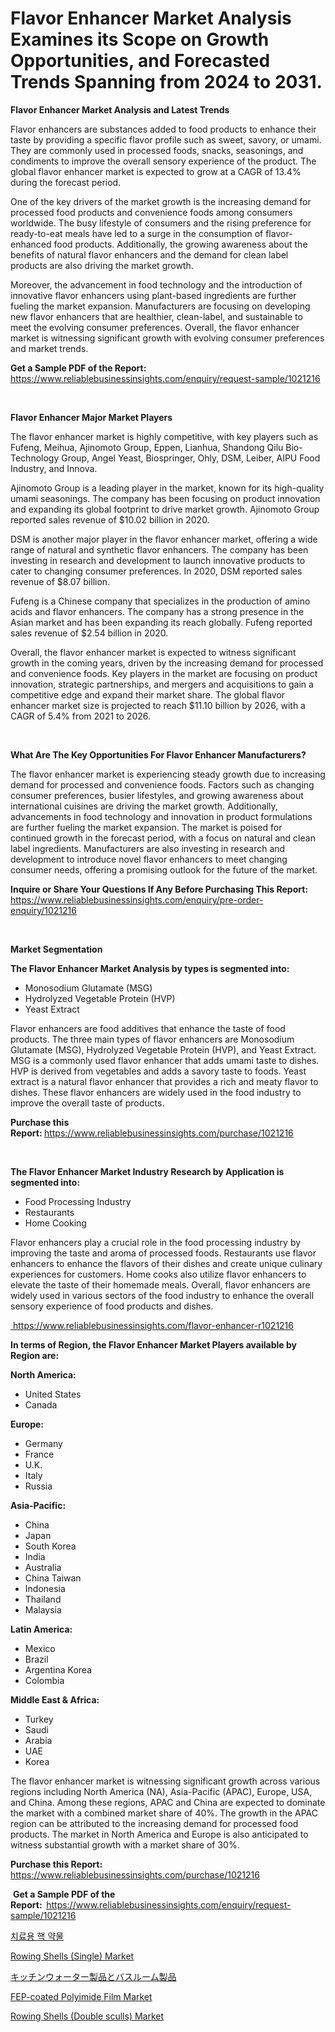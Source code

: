 <p><h1>Flavor Enhancer Market Analysis Examines its Scope on Growth Opportunities, and Forecasted Trends Spanning from 2024 to 2031.</h1></p><p><strong>Flavor Enhancer Market Analysis and Latest Trends</strong></p>
<p><p>Flavor enhancers are substances added to food products to enhance their taste by providing a specific flavor profile such as sweet, savory, or umami. They are commonly used in processed foods, snacks, seasonings, and condiments to improve the overall sensory experience of the product. The global flavor enhancer market is expected to grow at a CAGR of 13.4% during the forecast period.</p><p>One of the key drivers of the market growth is the increasing demand for processed food products and convenience foods among consumers worldwide. The busy lifestyle of consumers and the rising preference for ready-to-eat meals have led to a surge in the consumption of flavor-enhanced food products. Additionally, the growing awareness about the benefits of natural flavor enhancers and the demand for clean label products are also driving the market growth.</p><p>Moreover, the advancement in food technology and the introduction of innovative flavor enhancers using plant-based ingredients are further fueling the market expansion. Manufacturers are focusing on developing new flavor enhancers that are healthier, clean-label, and sustainable to meet the evolving consumer preferences. Overall, the flavor enhancer market is witnessing significant growth with evolving consumer preferences and market trends.</p></p>
<p><strong>Get a Sample PDF of the Report:&nbsp;</strong> <a href="https://www.reliablebusinessinsights.com/enquiry/request-sample/1021216">https://www.reliablebusinessinsights.com/enquiry/request-sample/1021216</a></p>
<p>&nbsp;</p>
<p><strong>Flavor Enhancer Major Market Players</strong></p>
<p><p>The flavor enhancer market is highly competitive, with key players such as Fufeng, Meihua, Ajinomoto Group, Eppen, Lianhua, Shandong Qilu Bio-Technology Group, Angel Yeast, Biospringer, Ohly, DSM, Leiber, AIPU Food Industry, and Innova. </p><p>Ajinomoto Group is a leading player in the market, known for its high-quality umami seasonings. The company has been focusing on product innovation and expanding its global footprint to drive market growth. Ajinomoto Group reported sales revenue of $10.02 billion in 2020.</p><p>DSM is another major player in the flavor enhancer market, offering a wide range of natural and synthetic flavor enhancers. The company has been investing in research and development to launch innovative products to cater to changing consumer preferences. In 2020, DSM reported sales revenue of $8.07 billion.</p><p>Fufeng is a Chinese company that specializes in the production of amino acids and flavor enhancers. The company has a strong presence in the Asian market and has been expanding its reach globally. Fufeng reported sales revenue of $2.54 billion in 2020.</p><p>Overall, the flavor enhancer market is expected to witness significant growth in the coming years, driven by the increasing demand for processed and convenience foods. Key players in the market are focusing on product innovation, strategic partnerships, and mergers and acquisitions to gain a competitive edge and expand their market share. The global flavor enhancer market size is projected to reach $11.10 billion by 2026, with a CAGR of 5.4% from 2021 to 2026.</p></p>
<p>&nbsp;</p>
<p><strong>What Are The Key Opportunities For Flavor Enhancer Manufacturers?</strong></p>
<p><p>The flavor enhancer market is experiencing steady growth due to increasing demand for processed and convenience foods. Factors such as changing consumer preferences, busier lifestyles, and growing awareness about international cuisines are driving the market growth. Additionally, advancements in food technology and innovation in product formulations are further fueling the market expansion. The market is poised for continued growth in the forecast period, with a focus on natural and clean label ingredients. Manufacturers are also investing in research and development to introduce novel flavor enhancers to meet changing consumer needs, offering a promising outlook for the future of the market.</p></p>
<p><strong>Inquire or Share Your Questions If Any Before Purchasing This Report:</strong> <a href="https://www.reliablebusinessinsights.com/enquiry/pre-order-enquiry/1021216">https://www.reliablebusinessinsights.com/enquiry/pre-order-enquiry/1021216</a></p>
<p>&nbsp;</p>
<p><strong>Market Segmentation</strong></p>
<p><strong>The Flavor Enhancer Market Analysis by types is segmented into:</strong></p>
<p><ul><li>Monosodium Glutamate (MSG)</li><li>Hydrolyzed Vegetable Protein (HVP)</li><li>Yeast Extract</li></ul></p>
<p><p>Flavor enhancers are food additives that enhance the taste of food products. The three main types of flavor enhancers are Monosodium Glutamate (MSG), Hydrolyzed Vegetable Protein (HVP), and Yeast Extract. MSG is a commonly used flavor enhancer that adds umami taste to dishes. HVP is derived from vegetables and adds a savory taste to foods. Yeast extract is a natural flavor enhancer that provides a rich and meaty flavor to dishes. These flavor enhancers are widely used in the food industry to improve the overall taste of products.</p></p>
<p><strong>Purchase this Report:&nbsp;</strong><a href="https://www.reliablebusinessinsights.com/purchase/1021216">https://www.reliablebusinessinsights.com/purchase/1021216</a></p>
<p>&nbsp;</p>
<p><strong>The Flavor Enhancer Market Industry Research by Application is segmented into:</strong></p>
<p><ul><li>Food Processing Industry</li><li>Restaurants</li><li>Home Cooking</li></ul></p>
<p><p>Flavor enhancers play a crucial role in the food processing industry by improving the taste and aroma of processed foods. Restaurants use flavor enhancers to enhance the flavors of their dishes and create unique culinary experiences for customers. Home cooks also utilize flavor enhancers to elevate the taste of their homemade meals. Overall, flavor enhancers are widely used in various sectors of the food industry to enhance the overall sensory experience of food products and dishes.</p></p>
<p><a href="https://www.reliablebusinessinsights.com/flavor-enhancer-r1021216">&nbsp;https://www.reliablebusinessinsights.com/flavor-enhancer-r1021216</a></p>
<p><strong>In terms of Region, the Flavor Enhancer Market Players available by Region are:</strong></p>
<p>
    <p> <strong> North America: </strong>
        <ul>
            <li>United States</li>
            <li>Canada</li>
        </ul>
        </p> 
    <p> <strong> Europe: </strong>
        <ul>
            <li>Germany</li>
            <li>France</li>
            <li>U.K.</li>
            <li>Italy</li>
            <li>Russia</li>
        </ul>
        </p> 
    <p> <strong> Asia-Pacific: </strong>
        <ul>
            <li>China</li>
            <li>Japan</li>
            <li>South Korea</li>
            <li>India</li>
            <li>Australia</li>
            <li>China Taiwan</li>
            <li>Indonesia</li>
            <li>Thailand</li>
            <li>Malaysia</li>
        </ul>
        </p> 
    <p> <strong> Latin America: </strong>
        <ul>
            <li>Mexico</li>
            <li>Brazil</li>
            <li>Argentina Korea</li>
            <li>Colombia</li>
        </ul>
        </p> 
    <p> <strong> Middle East & Africa: </strong>
        <ul>
            <li>Turkey</li>
            <li>Saudi</li>
            <li>Arabia</li>
            <li>UAE</li>
            <li>Korea</li>
        </ul>
    </p>
    </p>
<p><p>The flavor enhancer market is witnessing significant growth across various regions including North America (NA), Asia-Pacific (APAC), Europe, USA, and China. Among these regions, APAC and China are expected to dominate the market with a combined market share of 40%. The growth in the APAC region can be attributed to the increasing demand for processed food products. The market in North America and Europe is also anticipated to witness substantial growth with a market share of 30%.</p></p>
<p><strong>Purchase this Report: </strong><a href="https://www.reliablebusinessinsights.com/purchase/1021216">https://www.reliablebusinessinsights.com/purchase/1021216</a></p>
<p>&nbsp;<strong>Get a Sample PDF of the Report:&nbsp;&nbsp;</strong><a href="https://www.reliablebusinessinsights.com/enquiry/request-sample/1021216">https://www.reliablebusinessinsights.com/enquiry/request-sample/1021216</a></p>
<p><strong></strong></p>
<p><p><a href="https://github.com/apple8975768/Market-Research-Report-List-1/blob/main/704093380804.md">치료용 핵 약물</a></p><p><a href="https://issuu.com/reportprime-2/docs/rowing-shells-single-market-size-2030.pptx">Rowing Shells (Single) Market</a></p><p><a href="https://github.com/HershelKris/Market-Research-Report-List-1/blob/main/928268087924.md">キッチンウォーター製品とバスルーム製品</a></p><p><a href="https://github.com/tamvrosiya/Market-Research-Report-List-4/blob/main/fep-coated-polyimide-film-market.md">FEP-coated Polyimide Film Market</a></p><p><a href="https://issuu.com/reportprime-2/docs/rowing-shells-double-sculls-market-size-2030.pptx">Rowing Shells (Double sculls) Market</a></p></p>